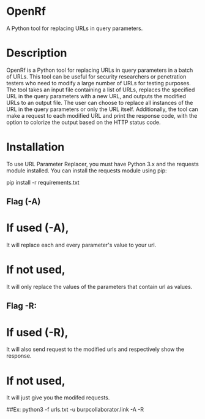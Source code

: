 # OpenRf
A Python tool for replacing URLs in query parameters.

# Description
OpenRf is a Python tool for replacing URLs in query parameters in a batch of URLs. This tool can be useful for security researchers or penetration testers who need to modify a large number of URLs for testing purposes.
The tool takes an input file containing a list of URLs, replaces the specified URL in the query parameters with a new URL, and outputs the modified URLs to an output file. The user can choose to replace all instances of the URL in the query parameters or only the URL itself.
Additionally, the tool can make a request to each modified URL and print the response code, with the option to colorize the output based on the HTTP status code.

# Installation
To use URL Parameter Replacer, you must have Python 3.x and the requests module installed. You can install the requests module using pip:

pip install -r requirements.txt

## Flag (-A)
# If used (-A),
It will replace each and every parameter's value to your url.
# If not used,
It will only replace the values of the parameters that contain url as values.
## Flag -R:
# If used (-R),
It will also send request to the modified urls and respectively show the response. 
# If not used,
It will just give you the modifed requests.


##Ex:
python3 -f urls.txt -u burpcollaborator.link -A -R
